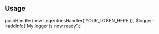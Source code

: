Usage
-----

<?php
$logger->pushHandler(new LogentriesHandler('YOUR_TOKEN_HERE'));
$logger->addInfo('My logger is now ready');
